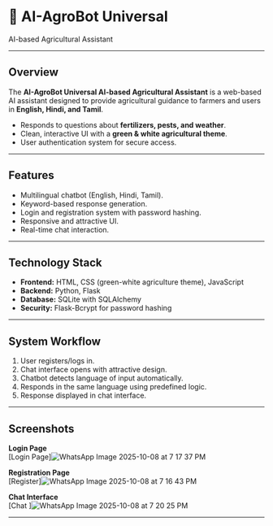 # 🌾 AI-AgroBot Universal
AI-based Agricultural
Assistant



---

## **Overview**
The **AI-AgroBot Universal
AI-based Agricultural
Assistant** is a web-based AI assistant designed to provide agricultural guidance to farmers and users in **English, Hindi, and Tamil**.  

- Responds to questions about **fertilizers, pests, and weather**.  
- Clean, interactive UI with a **green & white agricultural theme**.  
- User authentication system for secure access.  

---

## **Features**
- Multilingual chatbot (English, Hindi, Tamil).  
- Keyword-based response generation.  
- Login and registration system with password hashing.  
- Responsive and attractive UI.  
- Real-time chat interaction.  

---

## **Technology Stack**
- **Frontend:** HTML, CSS (green-white agriculture theme), JavaScript  
- **Backend:** Python, Flask  
- **Database:** SQLite with SQLAlchemy  
- **Security:** Flask-Bcrypt for password hashing  

---

## **System Workflow**
1. User registers/logs in.  
2. Chat interface opens with attractive design.  
3. Chatbot detects language of input automatically.  
4. Responds in the same language using predefined logic.  
5. Response displayed in chat interface.  

---

## **Screenshots**
**Login Page**  
[Login Page]![WhatsApp Image 2025-10-08 at 7 17 37 PM](https://github.com/user-attachments/assets/babeb9a3-4eaf-464c-9579-d1000ca623a7)

**Registration Page**  
[Register]![WhatsApp Image 2025-10-08 at 7 16 43 PM](https://github.com/user-attachments/assets/c3457ed5-1724-4c6d-941e-56f87031c28c)

  

**Chat Interface**  
[Chat ]![WhatsApp Image 2025-10-08 at 7 20 25 PM](https://github.com/user-attachments/assets/73c6730e-56d8-4a71-bf40-cae1c6a90deb)


---


